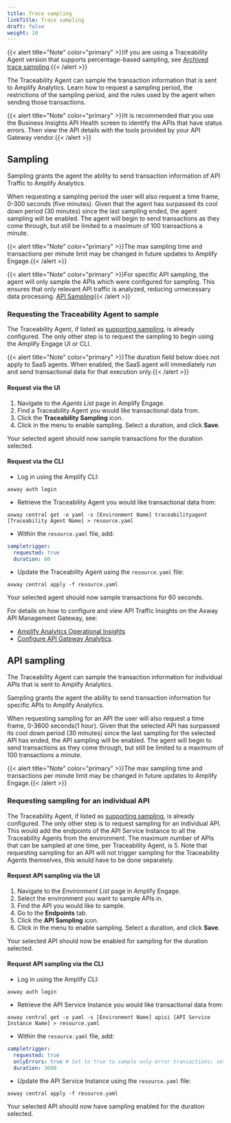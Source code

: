 ```yaml
---
title: Trace sampling
linkTitle: Trace sampling
draft: false
weight: 10
---
```

{{< alert title="Note" color="primary" >}}If you are using a Traceability Agent version that supports percentage-based sampling, see [Archived trace sampling](/docs/connect_manage_environ/connected_agent_common_reference/archive/trace_sampling).{{< /alert >}}

The Traceability Agent can sample the transaction information that is sent to Amplify Analytics. Learn how to request a sampling period, the restrictions of the sampling period, and the rules used by the agent when sending those transactions.

{{< alert title="Note" color="primary" >}}It is recommended that you use the Business Insights API Health screen to identify the APIs that have status errors. Then view the API details with the tools provided by your API Gateway vendor.{{< /alert >}}

## Sampling

Sampling grants the agent the ability to send transaction information of API Traffic to Amplify Analytics.

When requesting a sampling period the user will also request a time frame, 0-300 seconds (five minutes). Given that the agent has surpassed its cool down period (30 minutes) since the last sampling ended, the agent sampling will be enabled. The agent will begin to send transactions as they come through, but still be limited to a maximum of 100 transactions a minute.

{{< alert title="Note" color="primary" >}}The max sampling time and transactions per minute limit may be changed in future updates to Amplify Engage.{{< /alert >}}

{{< alert title="Note" color="primary" >}}For specific API sampling, the agent will only sample the APIs which were configured for sampling. This ensures that only relevant API traffic is analyzed, reducing unnecessary data processing. [API Sampling](#api-sampling){{< /alert >}}

### Requesting the Traceability Agent to sample

The Traceability Agent, if listed as [supporting sampling](/docs/connect_manage_environ#on-premise-Agent-Features), is already configured. The only other step is to request the sampling to begin using the Amplify Engage UI or CLI.

{{< alert title="Note" color="primary" >}}The duration field below does not apply to SaaS agents. When enabled, the SaaS agent will immediately run and send transactional data for that execution only.{{< /alert >}}

#### Request via the UI

1. Navigate to the *Agents List* page in Amplify Engage.
2. Find a Traceability Agent you would like transactional data from.
3. Click the **Traceability Sampling** icon.
4. Click in the menu to enable sampling. Select a duration, and click **Save**.

Your selected agent should now sample transactions for the duration selected.
  
#### Request via the CLI

* Log in using the Amplify CLI:

```shell
axway auth login
```

* Retrieve the Traceability Agent you would like transactional data from:
  
```shell
axway central get -o yaml -s [Environment Name] traceabilityagent [Traceability Agent Name] > resource.yaml
```

* Within the `resource.yaml` file, add:
  
```yaml
sampletrigger:
  requested: true
  duration: 60
```

* Update the Traceability Agent using the `resource.yaml` file:

```shell
axway central apply -f resource.yaml
```

Your selected agent should now sample transactions for 60 seconds.

For details on how to configure and view API Traffic Insights on the Axway API Management Gateway, see:

* [Amplify Analytics Operational Insights](https://docs.axway.com/bundle/axway-open-docs/page/docs/operational_insights/index.html)
* [Configure API Gateway Analytics](https://docs.axway.com/bundle/axway-open-docs/page/docs/apimanager_analytics/index.html).

## API sampling

The Traceability Agent can sample the transaction information for individual APIs that is sent to Amplify Analytics.

Sampling grants the agent the ability to send transaction information for specific APIs to Amplify Analytics.

When requesting sampling for an API the user will also request a time frame, 0-3600 seconds(1 hour). Given that the selected API has surpassed its cool down period (30 minutes) since the last sampling for the selected API has ended, the API sampling will be enabled. The agent will begin to send transactions as they come through, but still be limited to a maximum of 100 transactions a minute.

{{< alert title="Note" color="primary" >}}The max sampling time and transactions per minute limit may be changed in future updates to Amplify Engage.{{< /alert >}}

### Requesting sampling for an individual API

The Traceability Agent, if listed as [supporting sampling](/docs/connect_manage_environ#on-premise-Agent-Features), is already configured. The only other step is to request sampling for an individual API. This would add the endpoints of the API Service Instance to all the Traceability Agents from the environment. The maximum number of APIs that can be sampled at one time, per Traceability Agent, is 5. Note that requesting sampling for an API will not trigger sampling for the Traceability Agents themselves, this would have to be done separately.

#### Request API sampling via the UI

1. Navigate to the *Environment List* page in Amplify Engage.
2. Select the environment you want to sample APIs in.
3. Find the API you would like to sample.
4. Go to the **Endpoints** tab.
5. Click the **API Sampling** icon.
6. Click in the menu to enable sampling. Select a duration, and click **Save**.

Your selected API should now be enabled for sampling for the duration selected.
  
#### Request API sampling via the CLI

* Log in using the Amplify CLI:

```shell
axway auth login
```

* Retrieve the API Service Instance you would like transactional data from:
  
```shell
axway central get -o yaml -s [Environment Name] apisi [API Service Instance Name] > resource.yaml
```

* Within the `resource.yaml` file, add:
  
```yaml
sampletrigger:
  requested: true
  onlyErrors: true # Set to true to sample only error transactions; set to false to sample all transactions.
  duration: 3600
```

* Update the API Service Instance using the `resource.yaml` file:

```shell
axway central apply -f resource.yaml
```

Your selected API should now have sampling enabled for the duration selected.
